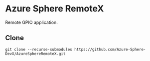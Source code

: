# Azure Sphere RemoteX

Remote GPIO application.

## Clone

```
git clone --recurse-submodules https://github.com/Azure-Sphere-DevX/AzureSphereRemoteX.git
```
